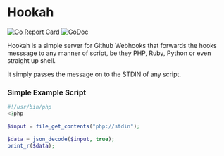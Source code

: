 # Hookah

[![Go Report Card](https://goreportcard.com/badge/github.com/donatj/hookah)](https://goreportcard.com/report/github.com/donatj/hookah)
[![GoDoc](https://godoc.org/github.com/donatj/hookah?status.svg)](https://godoc.org/github.com/donatj/hookah)

Hookah is a simple server for Github Webhooks that forwards the hooks messsage to any manner of script, be they PHP, Ruby, Python or even straight up shell. 

It simply passes the message on to the STDIN of any script.

### Simple Example Script

```php
#!/usr/bin/php
<?php

$input = file_get_contents("php://stdin");

$data = json_decode($input, true);
print_r($data);

```
